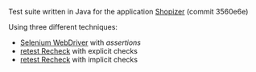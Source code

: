 Test suite written in Java for the application [Shopizer](https://github.com/shopizer-ecommerce/shopizer) (commit 3560e6e)

Using three different techniques:
* [Selenium WebDriver](https://github.com/SeleniumHQ/selenium) with _assertions_
* [retest Recheck](https://github.com/retest/recheck) with explicit checks
* [retest Recheck](https://github.com/retest/recheck) with implicit checks
